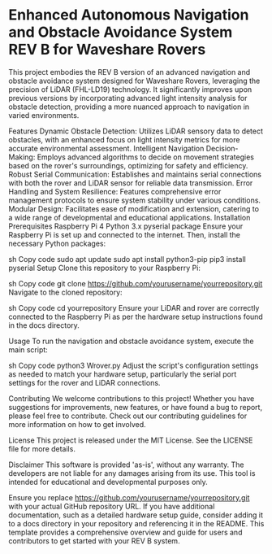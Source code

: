# Enhanced Autonomous Navigation and Obstacle Avoidance System REV B for Waveshare Rovers

This project embodies the REV B version of an advanced navigation and obstacle avoidance system designed for Waveshare Rovers, leveraging the precision of LiDAR (FHL-LD19) technology. It significantly improves upon previous versions by incorporating advanced light intensity analysis for obstacle detection, providing a more nuanced approach to navigation in varied environments.

Features
Dynamic Obstacle Detection: Utilizes LiDAR sensory data to detect obstacles, with an enhanced focus on light intensity metrics for more accurate environmental assessment.
Intelligent Navigation Decision-Making: Employs advanced algorithms to decide on movement strategies based on the rover's surroundings, optimizing for safety and efficiency.
Robust Serial Communication: Establishes and maintains serial connections with both the rover and LiDAR sensor for reliable data transmission.
Error Handling and System Resilience: Features comprehensive error management protocols to ensure system stability under various conditions.
Modular Design: Facilitates ease of modification and extension, catering to a wide range of developmental and educational applications.
Installation
Prerequisites
Raspberry Pi 4
Python 3.x
pyserial package
Ensure your Raspberry Pi is set up and connected to the internet. Then, install the necessary Python packages:

sh
Copy code
sudo apt update
sudo apt install python3-pip
pip3 install pyserial
Setup
Clone this repository to your Raspberry Pi:

sh
Copy code
git clone https://github.com/yourusername/yourrepository.git
Navigate to the cloned repository:

sh
Copy code
cd yourrepository
Ensure your LiDAR and rover are correctly connected to the Raspberry Pi as per the hardware setup instructions found in the docs directory.

Usage
To run the navigation and obstacle avoidance system, execute the main script:

sh
Copy code
python3 Wrover.py
Adjust the script's configuration settings as needed to match your hardware setup, particularly the serial port settings for the rover and LiDAR connections.

Contributing
We welcome contributions to this project! Whether you have suggestions for improvements, new features, or have found a bug to report, please feel free to contribute. Check out our contributing guidelines for more information on how to get involved.

License
This project is released under the MIT License. See the LICENSE file for more details.

Disclaimer
This software is provided 'as-is', without any warranty. The developers are not liable for any damages arising from its use. This tool is intended for educational and developmental purposes only.

Ensure you replace https://github.com/yourusername/yourrepository.git with your actual GitHub repository URL. If you have additional documentation, such as a detailed hardware setup guide, consider adding it to a docs directory in your repository and referencing it in the README. This template provides a comprehensive overview and guide for users and contributors to get started with your REV B system.
